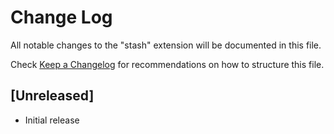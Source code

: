 # Change Log

All notable changes to the "stash" extension will be documented in this file.

Check [Keep a Changelog](http://keepachangelog.com/) for recommendations on how to structure this file.

## [Unreleased]

- Initial release